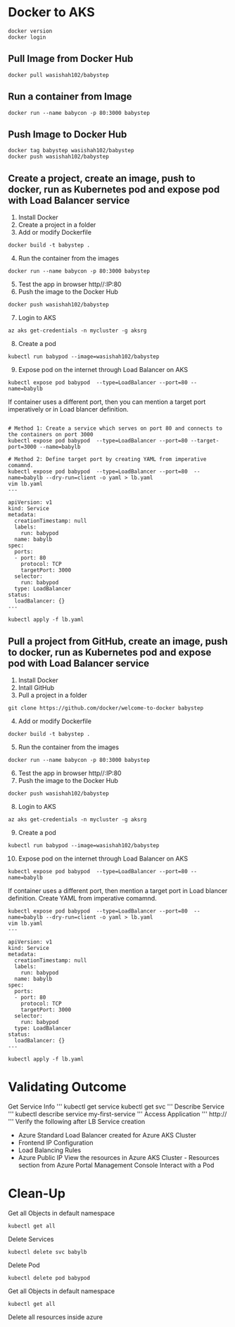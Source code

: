 # Docker to AKS 
```
docker version
docker login
```
## Pull Image from Docker Hub
```
docker pull wasishah102/babystep
```
## Run a container from Image
```
docker run --name babycon -p 80:3000 babystep
```
## Push Image to Docker Hub
```
docker tag babystep wasishah102/babystep
docker push wasishah102/babystep
```

## Create a project, create an image, push to docker, run as Kubernetes pod and expose pod with Load Balancer service
1. Install Docker
2. Create a project in a folder
3. Add or modify Dockerfile
```
docker build -t babystep .
```
4. Run the container from the images
```
docker run --name babycon -p 80:3000 babystep
```
5. Test the app in browser http//:IP:80
6. Push the image to the Docker Hub
```
docker push wasishah102/babystep
```
7. Login to AKS
```
az aks get-credentials -n mycluster -g aksrg
```
8. Create a pod
```
kubectl run babypod --image=wasishah102/babystep
```
9. Expose pod on the internet through Load Balancer on AKS
```
kubectl expose pod babypod  --type=LoadBalancer --port=80 --name=babylb
```
If container uses a different port, then you can mention a target port imperatively or in Load blancer definition.
```

# Method 1: Create a service which serves on port 80 and connects to the containers on port 3000
kubectl expose pod babypod  --type=LoadBalancer --port=80 --target-port=3000 --name=babylb
```

```
# Method 2: Define target port by creating YAML from imperative comamnd.
kubectl expose pod babypod  --type=LoadBalancer --port=80  --name=babylb --dry-run=client -o yaml > lb.yaml
vim lb.yaml
---

apiVersion: v1
kind: Service
metadata:
  creationTimestamp: null
  labels:
    run: babypod
  name: babylb
spec:
  ports:
  - port: 80
    protocol: TCP
    targetPort: 3000
  selector:
    run: babypod
  type: LoadBalancer
status:
  loadBalancer: {}
---

kubectl apply -f lb.yaml
```

## Pull a project from GitHub, create an image, push to docker, run as Kubernetes pod and expose pod with Load Balancer service
1. Install Docker
2. Intall GitHub
3. Pull a project in a folder
```
git clone https://github.com/docker/welcome-to-docker babystep 
```

4. Add or modify Dockerfile
```
docker build -t babystep .
```
5. Run the container from the images
```
docker run --name babycon -p 80:3000 babystep
```
6. Test the app in browser http//:IP:80
7. Push the image to the Docker Hub
```
docker push wasishah102/babystep
```
8. Login to AKS
```
az aks get-credentials -n mycluster -g aksrg
```
9. Create a pod
```
kubectl run babypod --image=wasishah102/babystep
```
10. Expose pod on the internet through Load Balancer on AKS
```
kubectl expose pod babypod  --type=LoadBalancer --port=80 --name=babylb
```
If container uses a different port, then mention a target port in Load blancer definition. Create YAML from imperative comamnd.
```
kubectl expose pod babypod  --type=LoadBalancer --port=80  --name=babylb --dry-run=client -o yaml > lb.yaml
vim lb.yaml
---

apiVersion: v1
kind: Service
metadata:
  creationTimestamp: null
  labels:
    run: babypod
  name: babylb
spec:
  ports:
  - port: 80
    protocol: TCP
    targetPort: 3000
  selector:
    run: babypod
  type: LoadBalancer
status:
  loadBalancer: {}
---

kubectl apply -f lb.yaml
```
# Validating Outcome
Get Service Info
'''
kubectl get service
kubectl get svc
'''
Describe Service
'''
kubectl describe service my-first-service
'''
Access Application
'''
http://<External-IP-from-get-service-output>
'''
Verify the following after LB Service creation
* Azure Standard Load Balancer created for Azure AKS Cluster
* Frontend IP Configuration
* Load Balancing Rules
* Azure Public IP
View the resources in Azure AKS Cluster - Resources section from Azure Portal Management Console
Interact with a Pod

# Clean-Up
Get all Objects in default namespace
```
kubectl get all
```

Delete Services
```
kubectl delete svc babylb
```
Delete Pod
```
kubectl delete pod babypod
```
Get all Objects in default namespace
```
kubectl get all
```
Delete all resources inside azure 
